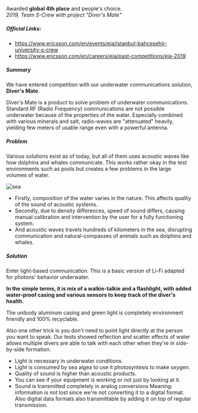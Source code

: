 
<title>Ericsson Innovation Awards</title>

Awarded **global 4th place** and people's choice.
<br />
_2019, Team S-Crew with project "Diver's Mate"_

##### Official Links:

- https://www.ericsson.com/en/events/eia/istanbul-bahcesehir-university-s-crew
- https://www.ericsson.com/en/careers/eia/past-competitions/eia-2019

##### Summary

We have entered competition with our underwater communications solution, **Diver's Mate**.

Diver's Mate is a product to solve problem of underwater communications.
Standard RF (Radio Frequency) communications are not possible underwater because
of the properties of the water. Especially combined with various minerals and salt,
radio-waves are "attenuated" heavily, yielding few meters of usable range even with
a powerful antenna.

##### Problem

Various solutions exist as of today, but all of them uses acoustic waves like
how dolphins and whales communicate. This works rather okay in the test environments
such as pools but creates a few problems in the large volumes of water.

![sea](https://i.imgur.com/wtFVlnx.jpg)

- Firstly, composition of the water varies in the nature.
  This affects quality of the sound of acoustic systems.
- Secondly, due to density differences, speed of sound differs,
  causing manual calibration and intervention by the user for a fully
  functioning system.
- And acoustic waves travels hundreds of kilometers in the sea, disrupting
  communication and natural-compasses of animals such as dolphins and whales.

##### Solution

Enter light-based communication. This is a basic version of Li-Fi adapted for
photons' behavior underwater.

**In the simple terms, it is mix of a walkie-talkie and a flashlight, with added
water-proof casing and various sensors to keep track of the diver's health.**

The unibody aluminum casing and green light is completely environment friendly
and 100% recyclable.

Also one other trick is you don't need to point light directly at the person
you want to speak. Our tests showed reflection and scatter effects of water
allows multiple divers are able to talk with each other when they're in side-by-side
formation.

- Light is necessary in underwater conditions.
- Light is consumed by sea algea to use it photosyntesis to make oxygen.
- Quality of sound is higher than acoustic products.
- You can see if your equipment is working or not just by looking at it.
- Sound is transmitted completely in analog conversions
  Meaning: information is not lost since we're not converting it to a digital
  format. Also digital data formats also transmittable by adding it on top of
  regular transmission.
